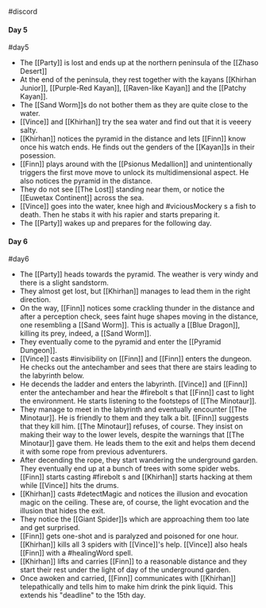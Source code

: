 #discord 

#### Day 5
#day5 
- The [[Party]] is lost and ends up at the northern peninsula of the [[Zhaso Desert]]
- At the end of the peninsula, they rest together with the kayans [[Khirhan Junior]], [[Purple-Red Kayan]], [[Raven-like Kayan]] and the [[Patchy Kayan]].
- The [[Sand Worm]]s do not bother them as they are quite close to the water.
- [[Vince]] and [[Khirhan]] try the sea water and find out that it is veeery salty.
- [[Khirhan]] notices the pyramid in the distance and lets [[Finn]] know once his watch ends. He finds out the genders of the [[Kayan]]s in their posession.
- [[Finn]] plays around with the [[Psionus Medallion]] and unintentionally triggers the first move move to unlock its multidimensional aspect. He also notices the pyramid in the distance.
- They do not see [[The Lost]] standing near them, or notice the [[Euwetax Continent]] across the sea.
- [[Vince]] goes into the water, knee high and #viciousMockery s a fish to death. Then he stabs it with his rapier and starts preparing it.
- The [[Party]] wakes up and prepares for the following day.

#### Day 6
#day6
- The [[Party]] heads towards the pyramid. The weather is very windy and there is a slight sandstorm.
- They almost get lost, but [[Khirhan]] manages to lead them in the right direction.
- On the way, [[Finn]] notices some crackling thunder in the distance and after a perception check, sees faint huge shapes moving in the distance, one resembling a [[Sand Worm]]. This is actually a [[Blue Dragon]], killing its prey, indeed, a [[Sand Worm]].
- They eventually come to the pyramid and enter the [[Pyramid Dungeon]].
- [[Vince]] casts #invisibility on [[Finn]] and [[Finn]] enters the dungeon. He checks out the antechamber and sees that there are stairs leading to the labyrinth below.
- He decends the ladder and enters the labyrinth. [[Vince]] and [[Finn]] enter the antechamber and hear the #firebolt s that [[Finn]] cast to light the environment.  He starts listening to the footsteps of [[The Minotaur]].
- They manage to meet in the labyrinth and eventually encounter [[The Minotaur]]. He is friendly to them and they talk a bit. [[Finn]] suggests that they kill him. [[The Minotaur]] refuses, of course.  They insist on making their way to the lower levels, despite the warnings that [[The Minotaur]] gave them. He leads them to the exit and helps them decend it with some rope from previous adventurers.
- After decending the rope, they start wandering the underground garden. They eventually end up at a bunch of trees with some spider webs. [[Finn]] starts casting #firebolt s and [[Khirhan]] starts hacking at them while [[Vince]] hits the drums.
- [[Khirhan]] casts #detectMagic and notices the illusion and evocation magic on the ceiling. These are, of course, the light evocation and the illusion that hides the exit.
- They notice the [[Giant Spider]]s which are approaching them too late and get surprised.
- [[Finn]] gets one-shot and is paralyzed and poisoned for one hour. [[Khirhan]] kills all 3 spiders with [[Vince]]'s help. [[Vince]] also heals [[Finn]] with a #healingWord spell. 
- [[Khirhan]] lifts and carries [[Finn]] to a reasonable distance and they start their rest under the light of day of the underground garden.
- Once awoken and carried, [[Finn]] communicates with [[Khirhan]] telepathically and tells him to make him drink the pink liquid. This extends his "deadline" to the 15th day.